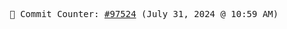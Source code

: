 <p align="center">
    <samp>
        📮 Commit Counter: <a href="https://github.com/Javascript-void0/Javascript-void0/commits/main">#97524</a> (July 31, 2024 @ 10:59 AM)
    </samp>
</p>